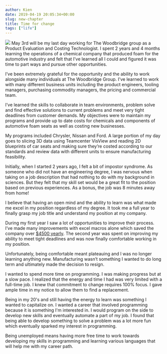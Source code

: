 ```yaml
---
author: Kien
date: 2019-04-19 20:05:34+00:00
slug: new-chapter
title: Time for change
tags: ["life"]
---
```


![](https://images.unsplash.com/photo-1468779036391-52341f60b55d?ixlib=rb-1.2.1&ixid=eyJhcHBfaWQiOjEyMDd9&auto=format&fit=crop&w=3021&q=80)
May 3rd will be my last day working for The Woodbridge group as a Product Evaluation and Costing Technologist. I spent 2 years and 4 months learning the operations of a chemical company that produced foam for the automotive industry and felt that I’ve learned all I could and figured it was time to part ways and pursue other opportunities.

I’ve been extremely grateful for the opportunity and the ability to work alongside many individuals at The Woodbridge Group. I’ve learned to work with many different business units including the product engineers, tooling managers, purchasing commodity managers, the pricing and commercial team.

I’ve learned the skills to collaborate in team environments, problem solve and find effective solutions to current problems and meet very tight deadlines from customer demands. My objectives were to maintain my programs and provide up to date costs for chemicals and components of automotive foam seats as well as costing new businesses.

My programs included Chrysler, Nissan and Ford. A large portion of my day goes to slicing 3D data using Teamcenter VisView and reading 2D blueprints of car seats and making sure they’re costed according to our standards and review data with different units to ensure manufacturing feasibility.

Initially, when I started 2 years ago, I felt a bit of impostor syndrome. As someone who did not have an engineering degree, I was nervous when taking on a job description that had nothing to do with my background in sciences. But they felt that my skill set would be a great fit to the position based on previous experiences. As a bonus, the job was 8 minutes away from home!

I believe that having an open mind and the ability to learn was what made me excel in my position regardless of my degree. It took me a full year to finally grasp my job title and understand my position at my company.

During my first year I saw a lot of opportunities to improve their process. I’ve made many improvements with excel macros alone which saved the company over [\$4500 yearly](/automated-job/). The second year was spent on improving my ability to meet tight deadlines and was now finally comfortable working in my position.

Unfortunately, being comfortable meant plateauing and I was no longer learning anything new. Manufacturing wasn’t something I wanted to do long term and ultimately made the decision to resign.

I wanted to spend more time on programming. I was making progress but at a slow pace. I realized that the energy and time I had was very limited with a full-time job. I knew that commitment to change requires 100% focus. I gave ample time in my notice to allow them to find a replacement.

Being in my 20's and still having the energy to learn was something I wanted to capitalize on. I wanted a career that involved programming because it is something I'm interested in. I would program on the side to develop new skills and eventually automate a part of my job. I found that being able to develop something to solve a problem was a lot more fun which eventually sparked my interest in programming.

Being unemployed means having more free time to work towards developing my skills in programming and learning various languages that will help me with my career path.
